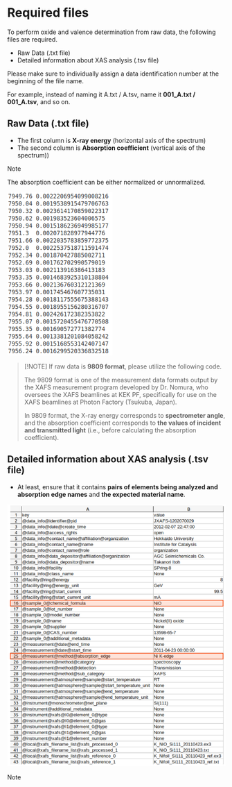 # Required files

To perform oxide and valence determination from raw data, the following files are required.

+ Raw Data (.txt file)
+ Detailed information about XAS analysis (.tsv file)

Please make sure to individually assign a data identification number at the beginning of the file name. 

For example, instead of naming it A.txt / A.tsv, name it **001_A.txt / 001_A.tsv**, and so on.

## Raw Data (.txt file)
+ The first column is **X-ray energy** (horizontal axis of the spectrum)
+ The second column is **Absorption coefficient** (vertical axis of the spectrum))
> [!NOTE]
> The absorption coefficient can be either normalized or unnormalized.

![rawdata](/World/RawData_txtfile.png)

>
> [!NOTE]
> If raw data is **9809 format**, please utilize the following code.
>
> The 9809 format is one of the measurement data formats output by the XAFS measurement program developed by Dr. Nomura, who oversees the XAFS beamlines at KEK PF, specifically for use on the XAFS beamlines at Photon Factory (Tsukuba, Japan).
>
> In 9809 format, the X-ray energy corresponds to **spectrometer angle**, <br>and the absorption coefficient corresponds to **the values of incident and transmitted light** (i.e., before calculating the absorption coefficient).



## Detailed information about XAS analysis (.tsv file)
+ At least, ensure that it contains **pairs of elements being analyzed and absorption edge names** and **the expected material name**.

![tsvdata](/World/Detailed_Information_tsvfile.png)

> [!NOTE]
> 
